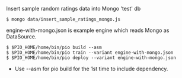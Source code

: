 
Insert sample random ratings data into Mongo 'test' db
```
$ mongo data/insert_sample_ratings_mongo.js
```

engine-with-mongo.json is example engine which reads Mongo as DataSource.
```
$ $PIO_HOME/home/bin/pio build --asm
$ $PIO_HOME/home/bin/pio train --variant engine-with-mongo.json
$ $PIO_HOME/home/bin/pio deploy --variant engine-with-mongo.json
```
* Use --asm for pio build for the 1st time to include dependency.
